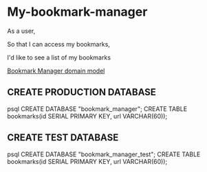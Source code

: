 # My-bookmark-manager
As a user, 

So that I can access my bookmarks, 

I'd like to see a list of my bookmarks


[Bookmark Manager domain model](./bookmark_manager_1.png)

## CREATE PRODUCTION DATABASE
psql
CREATE DATABASE "bookmark_manager";
CREATE TABLE bookmarks(id SERIAL PRIMARY KEY, url VARCHAR(60));

## CREATE TEST DATABASE
psql
CREATE DATABASE "bookmark_manager_test";
CREATE TABLE bookmarks(id SERIAL PRIMARY KEY, url VARCHAR(60));
